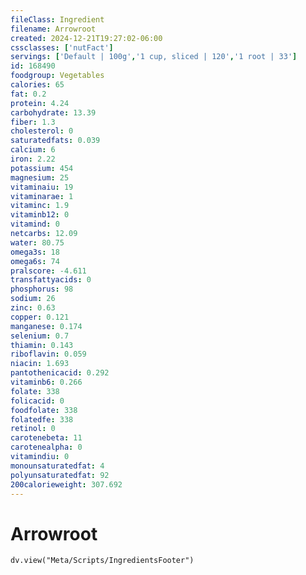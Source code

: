 ```yaml
---
fileClass: Ingredient
filename: Arrowroot
created: 2024-12-21T19:27:02-06:00
cssclasses: ['nutFact']
servings: ['Default | 100g','1 cup, sliced | 120','1 root | 33']
id: 168490
foodgroup: Vegetables
calories: 65
fat: 0.2
protein: 4.24
carbohydrate: 13.39
fiber: 1.3
cholesterol: 0
saturatedfats: 0.039
calcium: 6
iron: 2.22
potassium: 454
magnesium: 25
vitaminaiu: 19
vitaminarae: 1
vitaminc: 1.9
vitaminb12: 0
vitamind: 0
netcarbs: 12.09
water: 80.75
omega3s: 18
omega6s: 74
pralscore: -4.611
transfattyacids: 0
phosphorus: 98
sodium: 26
zinc: 0.63
copper: 0.121
manganese: 0.174
selenium: 0.7
thiamin: 0.143
riboflavin: 0.059
niacin: 1.693
pantothenicacid: 0.292
vitaminb6: 0.266
folate: 338
folicacid: 0
foodfolate: 338
folatedfe: 338
retinol: 0
carotenebeta: 11
carotenealpha: 0
vitamindiu: 0
monounsaturatedfat: 4
polyunsaturatedfat: 92
200calorieweight: 307.692
---
```


# Arrowroot

```dataviewjs
dv.view("Meta/Scripts/IngredientsFooter")
```